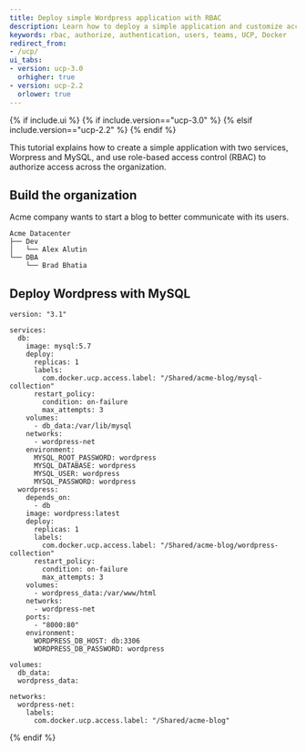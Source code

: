 ```yaml
---
title: Deploy simple Wordpress application with RBAC
description: Learn how to deploy a simple application and customize access to resources.
keywords: rbac, authorize, authentication, users, teams, UCP, Docker
redirect_from:
- /ucp/
ui_tabs:
- version: ucp-3.0
  orhigher: true
- version: ucp-2.2
  orlower: true
---
```


{% if include.ui %}
{% if include.version=="ucp-3.0" %}
{% elsif include.version=="ucp-2.2" %}
{% endif %}

This tutorial explains how to create a simple application with two services,
Worpress and MySQL, and use role-based access control (RBAC) to authorize access
across the organization.

## Build the organization

Acme company wants to start a blog to better communicate with its users.

```
Acme Datacenter
├── Dev
│   └── Alex Alutin
└── DBA
    └── Brad Bhatia
```

## Deploy Wordpress with MySQL

```
version: "3.1"

services:
  db:
    image: mysql:5.7
    deploy:
      replicas: 1
      labels:
        com.docker.ucp.access.label: "/Shared/acme-blog/mysql-collection"
      restart_policy:
        condition: on-failure
        max_attempts: 3
    volumes:
      - db_data:/var/lib/mysql
    networks:
      - wordpress-net
    environment:
      MYSQL_ROOT_PASSWORD: wordpress
      MYSQL_DATABASE: wordpress
      MYSQL_USER: wordpress
      MYSQL_PASSWORD: wordpress
  wordpress:
    depends_on:
      - db
    image: wordpress:latest
    deploy:
      replicas: 1
      labels:
        com.docker.ucp.access.label: "/Shared/acme-blog/wordpress-collection"
      restart_policy:
        condition: on-failure
        max_attempts: 3
    volumes:
      - wordpress_data:/var/www/html
    networks:
      - wordpress-net
    ports:
      - "8000:80"
    environment:
      WORDPRESS_DB_HOST: db:3306
      WORDPRESS_DB_PASSWORD: wordpress

volumes:
  db_data:
  wordpress_data:

networks:
  wordpress-net:
    labels:
      com.docker.ucp.access.label: "/Shared/acme-blog"
```

{% endif %}
